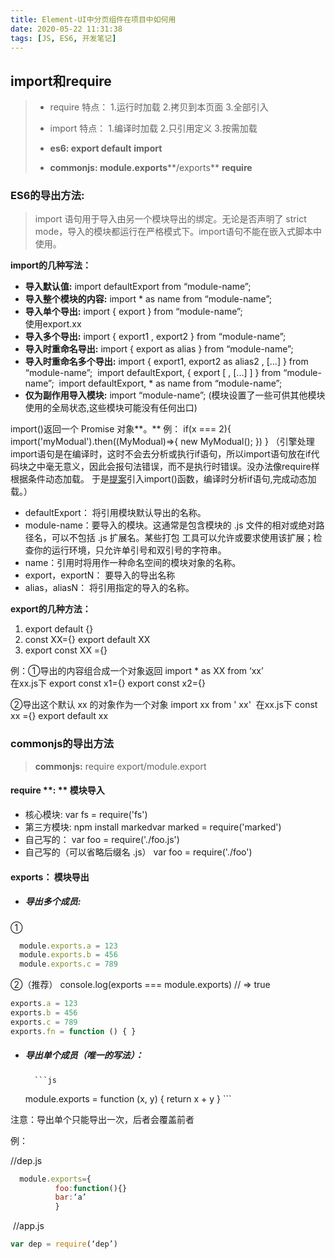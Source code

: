 ```yaml
---
title: Element-UI中分页组件在项目中如何用
date: 2020-05-22 ‏‎11:31:38
tags: [JS, ES6, 开发笔记]
---
```




## **import和require**

>- require    特点： 1.运行时加载  2.拷贝到本页面   3.全部引入
>- import     特点： 1.编译时加载  2.只引用定义     3.按需加载
>
>- **es6:         export  default**             **import** 
>- **commonjs:     module.exports****/exports**      **require**  

 

### **ES6的导出方法:**

> import 语句用于导入由另一个模块导出的绑定。无论是否声明了 strict mode，导入的模块都运行在严格模式下。import语句不能在嵌入式脚本中使用。

**import的几种写法：**

- **导入默认值:**           import  defaultExport  from “module-name”;
- **导入整个模块的内容:**   import * as name from “module-name”;
- **导入单个导出:**         import { export } from “module-name”;   
​                                     使用export.xx
- **导入多个导出:**         import { export1 , export2 } from “module-name”; 
- **导入时重命名导出:**     import { export as alias } from “module-name”;
- **导入时重命名多个导出:** import { export1, export2 as alias2 , [...] } from “module-name”;
​                                          import defaultExport, { export [ , [...] ] } from “module-name”;
​                                          import defaultExport, * as name from “module-name”;
- **仅为副作用导入模块:**   import “module-name”;
(模块设置了一些可供其他模块使用的全局状态,这些模块可能没有任何出口)

import()返回一个 Promise 对象**。**
例：  if(x === 2){ import('myModual').then((MyModual)=>{ new MyModual(); }) }
（引擎处理import语句是在编译时，这时不会去分析或执行if语句，所以import语句放在if代码块之中毫无意义，因此会报句法错误，而不是执行时错误。没办法像require样根据条件动态加载。 于是[提案](https://link.juejin.im?target=https://github.com/tc39/proposal-dynamic-import)引入import()函数，编译时分析if语句,完成动态加载。）

- defaultExport： 将引用模块默认导出的名称。
- module-name：要导入的模块。这通常是包含模块的 .js 文件的相对或绝对路径名，可以不包括 .js 扩展名。某些打包 工具可以允许或要求使用该扩展；检查你的运行环境，只允许单引号和双引号的字符串。
- name：引用时将用作一种命名空间的模块对象的名称。
- export，exportN： 要导入的导出名称
- alias，aliasN： 将引用指定的导入的名称。

 

**export的几种方法：**

1. export default {}
2. const XX={}       export default XX
3. export const XX ={}

例：①导出的内容组合成一个对象返回         import  * as  XX  from  ‘xx’         
​         在xx.js下                        export  const  x1={}     export  const  x2={}

②导出这个默认 xx 的对象作为一个对象    import xx from ' xx'
​            在xx.js下                        const xx ={}   export default xx

 

  

### commonjs的导出方法

> **commonjs:**  require   export/module.export

#### **require** **: ** 模块导入
- 核心模块:                                                    var fs = require('fs')         
-  第三方模块: npm install markedvar            marked = require('marked')       
-  自己写的：                                                 var foo = require('./foo.js')
-  自己写的（可以省略后缀名 .js）               var foo = require('./foo')

 

####  **exports**： **模块导出**

- ##### 导出多个成员:

①      
```js
  module.exports.a = 123
  module.exports.b = 456
  module.exports.c = 789
```

②（推荐）  console.log(exports === module.exports) // => true

```js
exports.a = 123
exports.b = 456
exports.c = 789
exports.fn = function () { }
```



- ##### 导出单个成员（唯一的写法）：

        ```js
   module.exports = function (x, y) {  return x + y  }
        ```

注意：导出单个只能导出一次，后者会覆盖前者

 

例：

//dep.js

  ```js
    module.exports={
            foo:function(){}
            bar:‘a’ 
            }
  ```

​     //app.js

   ```js
   var dep = require(‘dep’)
   ```

